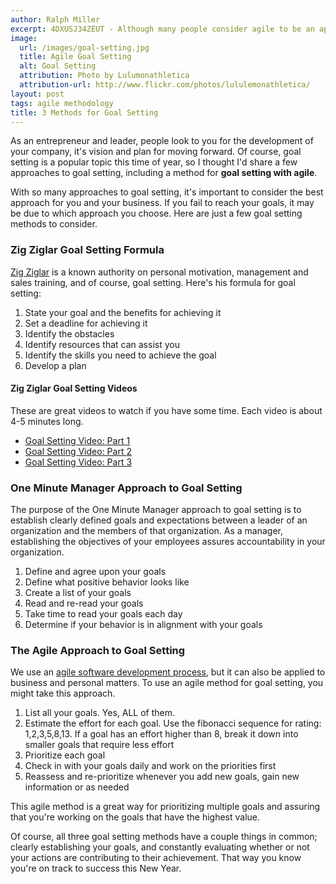 ```yaml
---
author: Ralph Miller
excerpt: 4DXUSJ34ZEUT - Although many people consider agile to be an approach to software development, agile methodologies can be applied to many different business processes, as well as personal goal setting. 
image:
  url: /images/goal-setting.jpg
  title: Agile Goal Setting
  alt: Goal Setting
  attribution: Photo by Lulumonathletica
  attribution-url: http://www.flickr.com/photos/lululemonathletica/
layout: post
tags: agile methodology
title: 3 Methods for Goal Setting
---
```


As an entrepreneur and leader, people look to you for the development of your company, it's vision and plan for moving forward. Of course, goal setting is a popular topic this time of year, so I thought I'd share a few approaches to goal setting, including a method for **goal setting with agile**. 

With so many approaches to goal setting, it's important to consider the best approach for you and your business. If you fail to reach your goals, it may be due to which approach you choose.  Here are just a few goal setting methods to consider.

### Zig Ziglar Goal Setting Formula

[Zig Ziglar](http://www.ziglar.com/) is a known authority on personal motivation, management and sales training, and of course, goal setting. Here's his formula for goal setting:

1. State your goal and the benefits for achieving it
1. Set a deadline for achieving it
1. Identify the obstacles
1. Identify resources that can assist you
1. Identify the skills you need to achieve the goal
1. Develop a plan

#### Zig Ziglar Goal Setting Videos

These are great videos to watch if you have some time. Each video is about 4-5 minutes long.

* [Goal Setting Video: Part 1](http://youtu.be/Ae-VJ_lauCw)
* [Goal Setting Video: Part 2](http://youtu.be/kiQV0oTyd98)
* [Goal Setting Video: Part 3](http://youtu.be/su2UuP3aqZg)

### One Minute Manager Approach to Goal Setting

The purpose of the One Minute Manager approach to goal setting is to establish clearly defined goals and expectations between a leader of an organization and the members of that organization. As a manager, establishing the objectives of your employees assures accountability in your organization.

1. Define and agree upon your goals
1. Define what positive behavior looks like
1. Create a list of your goals
1. Read and re-read your goals
1. Take time to read your goals each day
1. Determine if your behavior is in alignment with your goals

### The Agile Approach to Goal Setting

We use an [agile software development process](/agile-development), but it can also be applied to business and personal matters. To use an agile method for goal setting, you might take this approach.

1. List all your goals. Yes, ALL of them.
1. Estimate the effort for each goal. Use the fibonacci sequence for rating: 1,2,3,5,8,13. If a goal has an effort higher than 8, break it down into smaller goals that require less effort
1. Prioritize each goal
1. Check in with your goals daily and work on the priorities first
1. Reassess and re-prioritize whenever you add new goals, gain new information or as needed

This agile method is a great way for prioritizing multiple goals and assuring that you're working on the goals that have the highest value.

Of course, all three goal setting methods have a couple things in common; clearly establishing your goals, and constantly evaluating whether or not your actions are contributing to their achievement. That way you know you're on track to success this New Year.
